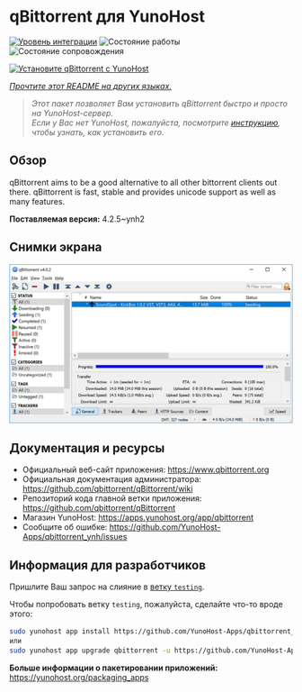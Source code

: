 <!--
Важно: этот README был автоматически сгенерирован <https://github.com/YunoHost/apps/tree/master/tools/readme_generator>
Он НЕ ДОЛЖЕН редактироваться вручную.
-->

# qBittorrent для YunoHost

[![Уровень интеграции](https://apps.yunohost.org/badge/integration/qbittorrent)](https://ci-apps.yunohost.org/ci/apps/qbittorrent/)
![Состояние работы](https://apps.yunohost.org/badge/state/qbittorrent)
![Состояние сопровождения](https://apps.yunohost.org/badge/maintained/qbittorrent)

[![Установите qBittorrent с YunoHost](https://install-app.yunohost.org/install-with-yunohost.svg)](https://install-app.yunohost.org/?app=qbittorrent)

*[Прочтите этот README на других языках.](./ALL_README.md)*

> *Этот пакет позволяет Вам установить qBittorrent быстро и просто на YunoHost-сервер.*  
> *Если у Вас нет YunoHost, пожалуйста, посмотрите [инструкцию](https://yunohost.org/install), чтобы узнать, как установить его.*

## Обзор

qBittorrent aims to be a good alternative to all other bittorrent clients out there. qBittorrent is fast, stable and provides unicode support as well as many features.

**Поставляемая версия:** 4.2.5~ynh2

## Снимки экрана

![Снимок экрана qBittorrent](./doc/screenshots/qbittorrent.jpg)

## Документация и ресурсы

- Официальный веб-сайт приложения: <https://www.qbittorrent.org>
- Официальная документация администратора: <https://github.com/qbittorrent/qBittorrent/wiki>
- Репозиторий кода главной ветки приложения: <https://github.com/qbittorrent/qBittorrent>
- Магазин YunoHost: <https://apps.yunohost.org/app/qbittorrent>
- Сообщите об ошибке: <https://github.com/YunoHost-Apps/qbittorrent_ynh/issues>

## Информация для разработчиков

Пришлите Ваш запрос на слияние в [ветку `testing`](https://github.com/YunoHost-Apps/qbittorrent_ynh/tree/testing).

Чтобы попробовать ветку `testing`, пожалуйста, сделайте что-то вроде этого:

```bash
sudo yunohost app install https://github.com/YunoHost-Apps/qbittorrent_ynh/tree/testing --debug
или
sudo yunohost app upgrade qbittorrent -u https://github.com/YunoHost-Apps/qbittorrent_ynh/tree/testing --debug
```

**Больше информации о пакетировании приложений:** <https://yunohost.org/packaging_apps>

